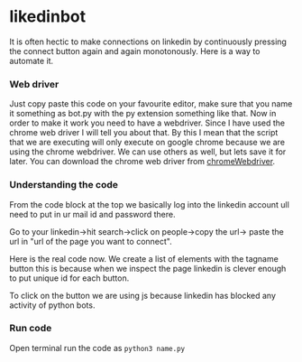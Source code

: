 # likedinbot
It is often hectic to make connections on linkedin by continuously pressing the connect button again and again monotonously. Here is a way to automate it.
### Web driver
Just copy paste this code on your favourite editor, make sure that you name it something as bot.py with the py extension something like that. 
Now in order to make it work you need to have a webdriver. Since I have used the chrome web driver I will tell you about that. By this I mean that the script that we are executing will only execute on google chrome because we are using the chrome webdriver. We can use others as well, but lets save it for later. 
You can download the chrome web driver from [chromeWebdriver](https://chromedriver.chromium.org/downloads).

### Understanding the code
From the code block at the top we basically log into the linkedin account ull need to put in ur mail id and password there.

Go to your linkedin->hit search->click on people->copy the url->
paste the url in "url of the page you want to connect".

Here is the real code now. 
We create a list of elements with the tagname button this is because when we inspect the page linkedin is clever enough to put unique id for each button.

To click on the button we are using js because linkedin has blocked any activity of python bots.

### Run code
Open terminal run the code as 
```python3 name.py```
